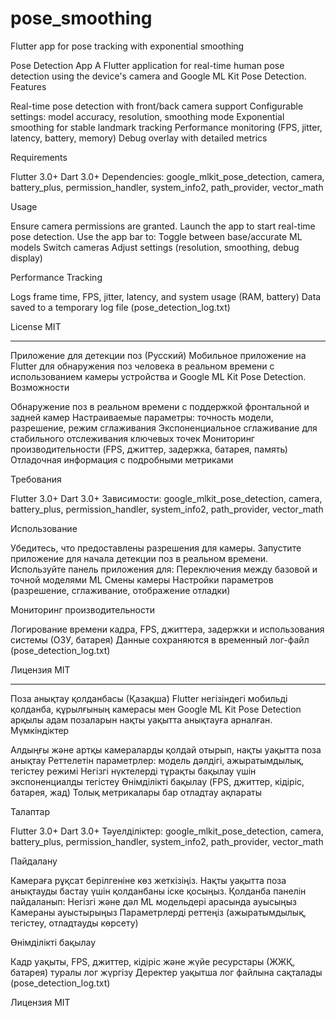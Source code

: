 # pose_smoothing
Flutter app for pose tracking with exponential smoothing

Pose Detection App
A Flutter application for real-time human pose detection using the device's camera and Google ML Kit Pose Detection.
Features

Real-time pose detection with front/back camera support
Configurable settings: model accuracy, resolution, smoothing mode
Exponential smoothing for stable landmark tracking
Performance monitoring (FPS, jitter, latency, battery, memory)
Debug overlay with detailed metrics

Requirements

Flutter 3.0+
Dart 3.0+
Dependencies: google_mlkit_pose_detection, camera, battery_plus, permission_handler, system_info2, path_provider, vector_math

Usage

Ensure camera permissions are granted.
Launch the app to start real-time pose detection.
Use the app bar to:
Toggle between base/accurate ML models
Switch cameras
Adjust settings (resolution, smoothing, debug display)

Performance Tracking

Logs frame time, FPS, jitter, latency, and system usage (RAM, battery)
Data saved to a temporary log file (pose_detection_log.txt)

License
MIT

-------------------------------------------------------------------------------------------------------------------------
Приложение для детекции поз (Русский)
Мобильное приложение на Flutter для обнаружения поз человека в реальном времени с использованием камеры устройства и Google ML Kit Pose Detection.
Возможности

Обнаружение поз в реальном времени с поддержкой фронтальной и задней камер
Настраиваемые параметры: точность модели, разрешение, режим сглаживания
Экспоненциальное сглаживание для стабильного отслеживания ключевых точек
Мониторинг производительности (FPS, джиттер, задержка, батарея, память)
Отладочная информация с подробными метриками

Требования

Flutter 3.0+
Dart 3.0+
Зависимости: google_mlkit_pose_detection, camera, battery_plus, permission_handler, system_info2, path_provider, vector_math

Использование

Убедитесь, что предоставлены разрешения для камеры.
Запустите приложение для начала детекции поз в реальном времени.
Используйте панель приложения для:
Переключения между базовой и точной моделями ML
Смены камеры
Настройки параметров (разрешение, сглаживание, отображение отладки)

Мониторинг производительности

Логирование времени кадра, FPS, джиттера, задержки и использования системы (ОЗУ, батарея)
Данные сохраняются в временный лог-файл (pose_detection_log.txt)

Лицензия
MIT

-------------------------------------------------------------------------------------------------------------------------
Поза анықтау қолданбасы (Қазақша)
Flutter негізіндегі мобильді қолданба, құрылғының камерасы мен Google ML Kit Pose Detection арқылы адам позаларын нақты уақытта анықтауға арналған.
Мүмкіндіктер

Алдыңғы және артқы камераларды қолдай отырып, нақты уақытта поза анықтау
Реттелетін параметрлер: модель дәлдігі, ажыратымдылық, тегістеу режимі
Негізгі нүктелерді тұрақты бақылау үшін экспоненциалды тегістеу
Өнімділікті бақылау (FPS, джиттер, кідіріс, батарея, жад)
Толық метрикалары бар отладтау ақпараты

Талаптар

Flutter 3.0+
Dart 3.0+
Тәуелділіктер: google_mlkit_pose_detection, camera, battery_plus, permission_handler, system_info2, path_provider, vector_math

Пайдалану

Камераға рұқсат берілгеніне көз жеткізіңіз.
Нақты уақытта поза анықтауды бастау үшін қолданбаны іске қосыңыз.
Қолданба панелін пайдаланып:
Негізгі және дәл ML модельдері арасында ауысыңыз
Камераны ауыстырыңыз
Параметрлерді реттеңіз (ажыратымдылық, тегістеу, отладтауды көрсету)



Өнімділікті бақылау

Кадр уақыты, FPS, джиттер, кідіріс және жүйе ресурстары (ЖЖҚ, батарея) туралы лог жүргізу
Деректер уақытша лог файлына сақталады (pose_detection_log.txt)

Лицензия
MIT

